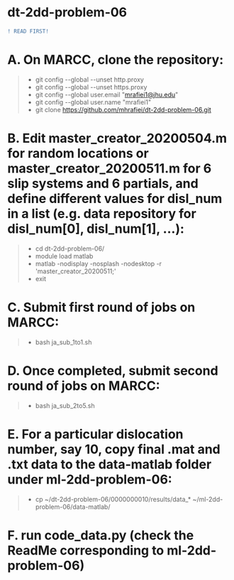 # dt-2dd-problem-06

```diff
! READ FIRST! 
```

# A. On MARCC, clone the repository:
>* git config --global --unset http.proxy
>* git config --global --unset https.proxy
>* git config --global user.email "mrafiei1@jhu.edu"
>* git config --global user.name "mrafiei1"
>* git clone https://github.com/mhrafiei/dt-2dd-problem-06.git

# B. Edit master_creator_20200504.m for random locations or master_creator_20200511.m for 6 slip systems and 6 partials, and define different values for disl_num in a list (e.g. data repository for disl_num[0], disl_num[1], ...):
>* cd dt-2dd-problem-06/
>* module load matlab
>* matlab -nodisplay -nosplash -nodesktop -r 'master_creator_20200511;'
>* exit

# C. Submit first round of jobs on MARCC:
>* bash ja_sub_1to1.sh

# D. Once completed, submit second round of jobs on MARCC: 
>* bash ja_sub_2to5.sh

# E. For a particular dislocation number, say 10, copy final .mat and .txt data to the data-matlab folder under ml-2dd-problem-06:
>* cp ~/dt-2dd-problem-06/0000000010/results/data_* ~/ml-2dd-problem-06/data-matlab/
# F. run code_data.py (check the ReadMe corresponding to ml-2dd-problem-06)
